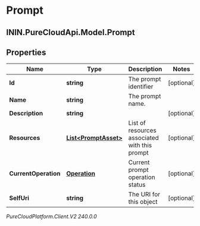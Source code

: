 # Prompt

## ININ.PureCloudApi.Model.Prompt

## Properties

|Name | Type | Description | Notes|
|------------ | ------------- | ------------- | -------------|
| **Id** | **string** | The prompt identifier | [optional] |
| **Name** | **string** | The prompt name. | |
| **Description** | **string** |  | [optional] |
| **Resources** | [**List&lt;PromptAsset&gt;**](PromptAsset) | List of resources associated with this prompt | [optional] |
| **CurrentOperation** | [**Operation**](Operation) | Current prompt operation status | [optional] |
| **SelfUri** | **string** | The URI for this object | [optional] |



_PureCloudPlatform.Client.V2 240.0.0_
